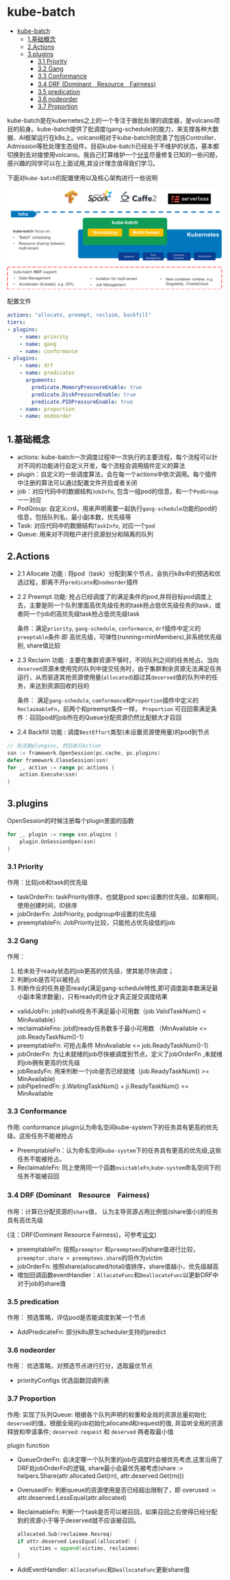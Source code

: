 # kube-batch

- [kube-batch](#kube-batch)
    - [1.基础概念](#1基础概念)
    - [2.Actions](#2actions)
    - [3.plugins](#3plugins)
        - [3.1 Priority](#31-priority)
        - [3.2 Gang](#32-gang)
        - [3.3 Conformance](#33-conformance)
        - [3.4 DRF (Dominant　Resource　Fairness)](#34-drf-dominantresourcefairness)
        - [3.5 predication](#35-predication)
        - [3.6 nodeorder](#36-nodeorder)
        - [3.7 Proportion](#37-proportion)

kube-batch是在kubernetes之上的一个专注于做批处理的调度器，是volcano项目的前身。kube-batch提供了批调度(gang-schedule)的能力，来支撑各种大数据、AI框架运行在k8s上。volcano相对于kube-batch则完善了包括Controller、Admission等批处理生态组件。目前kube-batch已经处于不维护的状态，基本都切换到去对接使用volcano。我自己打算维护一个[分支](https://github.com/lowang-bh/kube-batch.git)尽量修复已知的一些问题，感兴趣的同学可以在上面试用,其设计理念值得我们学习。

下面对`kube-batch`的配置使用以及核心架构进行一些说明

![image](../images/kube-batch.png)

配置文件

```yml
actions: "allocate, preempt, reclaim, backfill"
tiers:
- plugins:
    - name: priority
    - name: gang
    - name: conformance
- plugins:
    - name: drf
    - name: predicates
      arguments:
        predicate.MemoryPressureEnable: true
        predicate.DiskPressureEnable: true
        predicate.PIDPressureEnable: true    
    - name: proportion
    - name: nodeorder
```

## 1.基础概念

- actions: kube-batch一次调度过程中一次执行的主要流程，每个流程可以针对不同的功能进行自定义开发，每个流程会调用插件定义的算法
- plugin：自定义的一些调度算法，会在每一个actions中依次调用。每个插件中注册的算法可以通过配置文件开启或者关闭
- job：对应代码中的数据结构`JobInfo`, 包含一组pod的信息，和一个`PodGroup`一一对应
- PodGroup: 自定义crd，用来声明需要一起执行`gang-schedule`功能的pod的信息，包括队列名，最小副本数，优先级等
- Task: 对应代码中的数据结构`TaskInfo`, 对应一个`pod`
- Queue: 用来对不同租户进行资源划分和隔离的队列

## 2.Actions

- 2.1 Allocate
功能 : 将pod（task）分配到某个节点，会执行k8s中的预选和优选过程，即离不开`predicate`和`nodeorder`插件

- 2.2 Preempt
功能: 抢占已经调度了的满足条件的pod,并将目标pod调度上去，主要是同一个队列里面高优先级任务的task抢占低优先级任务的task，或者同一个job的高优先级task抢占低优先级task

    条件：满足`priority`, `gang-schedule`, `conformance`, `drf`插件中定义的`preeptable`条件:即 高优先级，可弹性(running>minMembers),非系统优先级别, share值比较

- 2.3 Reclaim
功能 : 主要在集群资源不够时，不同队列之间的任务抢占。当向`deserved`资源未使用完的队列中提交任务时，由于集群剩余资源无法满足任务运行，从而驱逐其他资源使用量(`allocated`)超过其`deserved`值的队列中的任务，来达到资源回收的目的

    条件： 满足`gang-schedule`, `comformance`和`Proportion`插件中定义的`ReclaimableFn`，前两个和preempt条件一样， `Proportion` 可召回需满足条件：召回pod的job所在的Queue分配资源仍然比配额大才召回

- 2.4 Backfill
功能 : 调度`BestEffort`类型(未设置资源使用量)的pod到节点

```go
// 先注册plungins, 然后执行action
ssn := framework.OpenSession(pc.cache, pc.plugins)
defer framework.CloseSession(ssn)
for _, action := range pc.actions {
    action.Execute(ssn)
}
```

## 3.plugins

OpenSession的时候注册每个plugin里面的函数

```go
for _, plugin := range ssn.plugins {
    plugin.OnSessionOpen(ssn)
}
```

### 3.1 Priority

作用：比较job和task的优先级

- taskOrderFn: taskPriority排序，也就是pod spec设置的优先级，如果相同，使用创建时间，ID排序
- jobOrderFn: JobPriority, podgroup中设置的优先级
- preemptableFn: JobPriority比较，只能抢占优先级低的job

### 3.2 Gang

作用：  

1. 给未处于ready状态的job更高的优先级，使其能尽快调度；  
2. 判断job是否可以被抢占
3. 判断作业的任务是否ready(满足gang-schedule特性,即可调度副本数满足最小副本需求数量)，只有ready的作业才真正提交调度结果

- validJobFn: job的valid任务不满足最小可用数（job.ValidTaskNum() < MinAvailable）
- reclaimableFns: job的ready任务数多于最小可用数 （MinAvailable <= job.ReadyTaskNum()-1）
- preemptableFn: 可抢占条件 MinAvailable <= job.ReadyTaskNum()-1）
- jobOrderFn: 为让未就绪的job尽快被调度到节点，定义了jobOrderFn ,未就绪的job拥有更高的优先级
- jobReadyFn: 用来判断一个job是否已经就绪（job.ReadyTaskNum() >= MinAvailable)
- jobPipelinedFn: ji.WaitingTaskNum() + ji.ReadyTaskNum() >= MinAvailable

### 3.3 Conformance

作用: conformance plugin认为命名空间kube-system下的任务具有更高的优先级。这些任务不能被抢占

- PreemptableFn：认为命名空间`kube-system`下的任务具有更高的优先级,这些任务不能被抢占。
- ReclaimableFn: 同上使用同一个函数`evictableFn`,`kube-system`命名空间下的任务不能被召回

### 3.4 DRF (Dominant　Resource　Fairness)

作用：计算已分配资源的`share`值， 认为主导资源占用比例低(share值小)的任务具有高优先级

(注：DRF(Dominant Resource Fairness)，可参考[论文](https://cs.stanford.edu/~matei/papers/2011/nsdi_drf.pdf))

- preemptableFn: 按照`preemptor` 和`preemptees`的share值进行比较，`preemptor.share < preemptees.share`的将作为victim
- jobOrderFn: 按照share(allocated/total)值排序，share值越小，优先级越高
- 增加回调函数eventHandler：`AllocateFunc`和`DeallocateFunc`以更新DRF中对于job的share值

### 3.5 predication

作用： 预选策略，评估pod是否能调度到某一个节点

- AddPredicateFn: 部分k8s原生scheduler支持的predict

### 3.6 nodeorder

作用： 优选策略，对预选节点进行打分，选取最优节点

- priorityConfigs 优选函数回调列表

### 3.7 Proportion

作用: 实现了队列Queue: 根据各个队列声明的权重和全局的资源总量初始化`deserved`的值，根据全局的job初始化allocated和request的值, 并监听全局的资源释放和申请事件; `deserved`: `request` 和 `deserved` 两者取最小值

plugin function

- QueueOrderFn: 会决定哪一个队列里的job在调度时会被优先考虑,这里沿用了DRF处jobOrderFn的逻辑, share最小会最优先被考虑(share := helpers.Share(attr.allocated.Get(rn), attr.deserved.Get(rn)))
- OverusedFn: 判断queue的资源使用是否已经超出限制了，即 overused := attr.deserved.LessEqual(attr.allocated)
- ReclaimableFn: 判断一个task是否可以被召回，如果召回之后使得已经分配到的资源小于等于deserved就不应该被召回。
  
    ```go
    allocated.Sub(reclaimee.Resreq)
    if attr.deserved.LessEqual(allocated) {
        victims = append(victims, reclaimee)
    }
    ```

- AddEventHandler: `AllocateFunc`和`DeallocateFunc`更新share值
